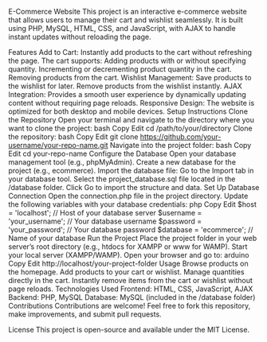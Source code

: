 E-Commerce Website
This project is an interactive e-commerce website that allows users to manage their cart and wishlist seamlessly. It is built using PHP, MySQL, HTML, CSS, and JavaScript, with AJAX to handle instant updates without reloading the page.

Features
Add to Cart: Instantly add products to the cart without refreshing the page. The cart supports:
Adding products with or without specifying quantity.
Incrementing or decrementing product quantity in the cart.
Removing products from the cart.
Wishlist Management:
Save products to the wishlist for later.
Remove products from the wishlist instantly.
AJAX Integration: Provides a smooth user experience by dynamically updating content without requiring page reloads.
Responsive Design: The website is optimized for both desktop and mobile devices.
Setup Instructions
Clone the Repository
Open your terminal and navigate to the directory where you want to clone the project:
bash
Copy
Edit
cd /path/to/your/directory
Clone the repository:
bash
Copy
Edit
git clone https://github.com/your-username/your-repo-name.git
Navigate into the project folder:
bash
Copy
Edit
cd your-repo-name
Configure the Database
Open your database management tool (e.g., phpMyAdmin).
Create a new database for the project (e.g., ecommerce).
Import the database file:
Go to the Import tab in your database tool.
Select the project_database.sql file located in the /database folder.
Click Go to import the structure and data.
Set Up Database Connection
Open the connection.php file in the project directory.
Update the following variables with your database credentials:
php
Copy
Edit
$host = 'localhost';         // Host of your database server
$username = 'your_username'; // Your database username
$password = 'your_password'; // Your database password
$database = 'ecommerce';     // Name of your database
Run the Project
Place the project folder in your web server’s root directory (e.g., htdocs for XAMPP or www for WAMP).
Start your local server (XAMPP/WAMP).
Open your browser and go to:
arduino
Copy
Edit
http://localhost/your-project-folder
Usage
Browse products on the homepage.
Add products to your cart or wishlist.
Manage quantities directly in the cart.
Instantly remove items from the cart or wishlist without page reloads.
Technologies Used
Frontend: HTML, CSS, JavaScript, AJAX
Backend: PHP, MySQL
Database: MySQL (included in the /database folder)
Contributions
Contributions are welcome! Feel free to fork this repository, make improvements, and submit pull requests.

License
This project is open-source and available under the MIT License.

